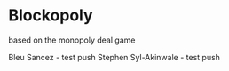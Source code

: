 # Blockopoly

based on the monopoly deal game

Bleu Sancez - test push
Stephen Syl-Akinwale - test push
